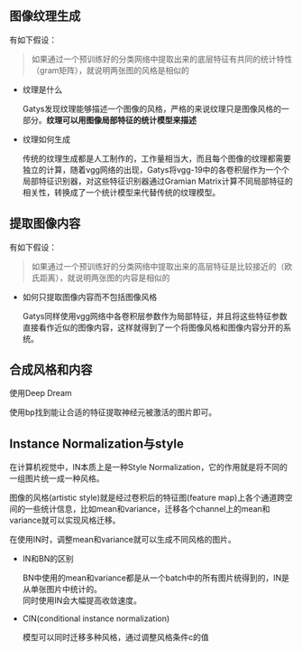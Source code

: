 ## 图像纹理生成   

有如下假设：  

> 如果通过一个预训练好的分类网络中提取出来的底层特征有共同的统计特性（gram矩阵），就说明两张图的风格是相似的  

* 纹理是什么   

    Gatys发现纹理能够描述一个图像的风格，严格的来说纹理只是图像风格的一部分。**纹理可以用图像局部特征的统计模型来描述**    

* 纹理如何生成    

    传统的纹理生成都是人工制作的，工作量相当大，而且每个图像的纹理都需要独立的计算，随着vgg网络的出现，Gatys将vgg-19中的各卷积层作为一个个局部特征识别器，对这些特征识别器通过Gramian Matrix计算不同局部特征的相关性，转换成了一个统计模型来代替传统的纹理模型。   

## 提取图像内容   

有如下假设：  

> 如果通过一个预训练好的分类网络中提取出来的高层特征是比较接近的（欧氏距离），就说明两张图的内容是相似的   

* 如何只提取图像内容而不包括图像风格   

    Gatys同样使用vgg网络中各卷积层参数作为局部特征，并且将这些特征参数直接看作近似的图像内容，这样就得到了一个将图像风格和图像内容分开的系统。     

## 合成风格和内容    

使用Deep Dream    

使用bp找到能让合适的特征提取神经元被激活的图片即可。     


## Instance Normalization与style    

在计算机视觉中，IN本质上是一种Style Normalization，它的作用就是将不同的一组图片统一成一种风格。   

图像的风格(artistic style)就是经过卷积后的特征图(feature map)上各个通道跨空间的一些统计信息，比如mean和variance，迁移各个channel上的mean和variance就可以实现风格迁移。   

在使用IN时，调整mean和variance就可以生成不同风格的图片。   

* IN和BN的区别   

    BN中使用的mean和variance都是从一个batch中的所有图片统得到的，IN是从单张图片中统计的。  
    同时使用IN会大幅提高收敛速度。   

* CIN(conditional instance normalization)    

    模型可以同时迁移多种风格，通过调整风格条件c的值   
